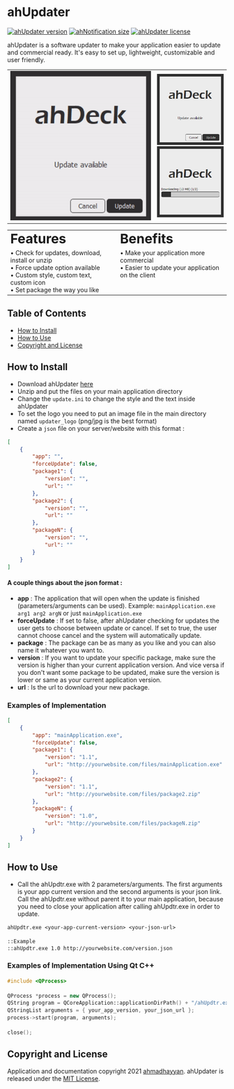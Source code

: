 # ahUpdater
[![ahUpdater version](https://img.shields.io/static/v1?label=Version&message=1.0&color=4dc820)](../../)
[![ahNotification size](https://img.shields.io/static/v1?label=Size&message=9.42%20MB&color=4dc820)](https://github.com/ahmadhayyan/ahUpdater/releases/download/v1.0/ahUpdater.zip)
[![ahUpdater license](https://img.shields.io/npm/l/tabler.svg?label=License&message=MIT&color=4dc820)](LICENSE)

ahUpdater is a software updater to make your application easier to update and commercial ready. It's easy to set up, lightweight, customizable and user friendly.

<table border="0" align="center">
  <tr>
    <td><img src="img/ahUpdater.gif" alt="ahUpdater"></td>
    <td><img src="img/updateAvailable.png" alt="ahUpdater"><br/>
    <img src="img/downloadPackage.png" alt="ahUpdater"></td>
  </tr>
</table>

<table border="0" align="center">
  <tr>
    <td><b style="font-size:30px">Features</b></td>
    <td><b style="font-size:30px">Benefits</b></td>
  </tr>
  <tr>
    <td>
      &bull; Check for updates, download, install or unzip<br/>
      &bull; Force update option available<br/>
      &bull; Custom style, custom text, custom icon<br/>
      &bull; Set package the way you like
    </td>
    <td>
      &bull; Make your application more commercial<br/>
      &bull; Easier to update your application on the client<br/><br/><br/>
    </td>
  </tr>
</table>

## Table of Contents
- [How to Install](#how-to-install)
- [How to Use](#how-to-use)
- [Copyright and License](#copyright-and-license)

## How to Install
- Download ahUpdater [here](https://github.com/ahmadhayyan/ahUpdater/releases/download/v1.0/ahUpdater.zip)
- Unzip and put the files on your main application directory
- Change the `update.ini` to change the style and the text inside ahUpdater
- To set the logo you need to put an image file in the main directory named `updater_logo` (png/jpg is the best format)
- Create a `json` file on your server/website with this format :
```json
[
    {
        "app": "",
        "forceUpdate": false,
        "package1": {
            "version": "",
            "url": ""
        },
        "package2": {
            "version": "",
            "url": ""
        },
        "packageN": {
            "version": "",
            "url": ""
        }
    }
]
```
#### A couple things about the json format :
- **app** : The application that will open when the update is finished (parameters/arguments can be used). Example: `mainApplication.exe arg1 arg2 argN` or just `mainApplication.exe`
- **forceUpdate** : If set to false, after ahUpdater checking for updates the user gets to choose between update or cancel. If set to true, the user cannot choose cancel and the system will automatically update.
- **package** : The package can be as many as you like and you can also name it whatever you want to.
- **version** : If you want to update your specific package, make sure the version is higher than your current application version. And vice versa if you don't want some package to be updated, make sure the version is lower or same as your current application version.
- **url** : Is the url to download your new package.

### Examples of Implementation
```json
[
    {
        "app": "mainApplication.exe",
        "forceUpdate": false,
        "package1": {
            "version": "1.1",
            "url": "http://yourwebsite.com/files/mainApplication.exe"
        },
        "package2": {
            "version": "1.1",
            "url": "http://yourwebsite.com/files/package2.zip"
        },
        "packageN": {
            "version": "1.0",
            "url": "http://yourwebsite.com/files/packageN.zip"
        }
    }
]
```

## How to Use
- Call the ahUpdtr.exe with 2 parameters/arguments. The first arguments is your app current version and the second arguments is your json link. Call the ahUpdtr.exe without parent it to your main application, because you need to close your application after calling ahUpdtr.exe in order to update.
```batch
ahUpdtr.exe <your-app-current-version> <your-json-url>

::Example
::ahUpdtr.exe 1.0 http://yourwebsite.com/version.json
```

### Examples of Implementation Using Qt C++
```c++
#include <QProcess>

QProcess *process = new QProcess();
QString program = QCoreApplication::applicationDirPath() + "/ahUpdtr.exe";
QStringList arguments = { your_app_version, your_json_url };
process->start(program, arguments);

close();
```

## Copyright and License
Application and documentation copyright 2021 [ahmadhayyan](https://ahmadhayyan.github.io). ahUpdater is released under the [MIT License](LICENSE).

